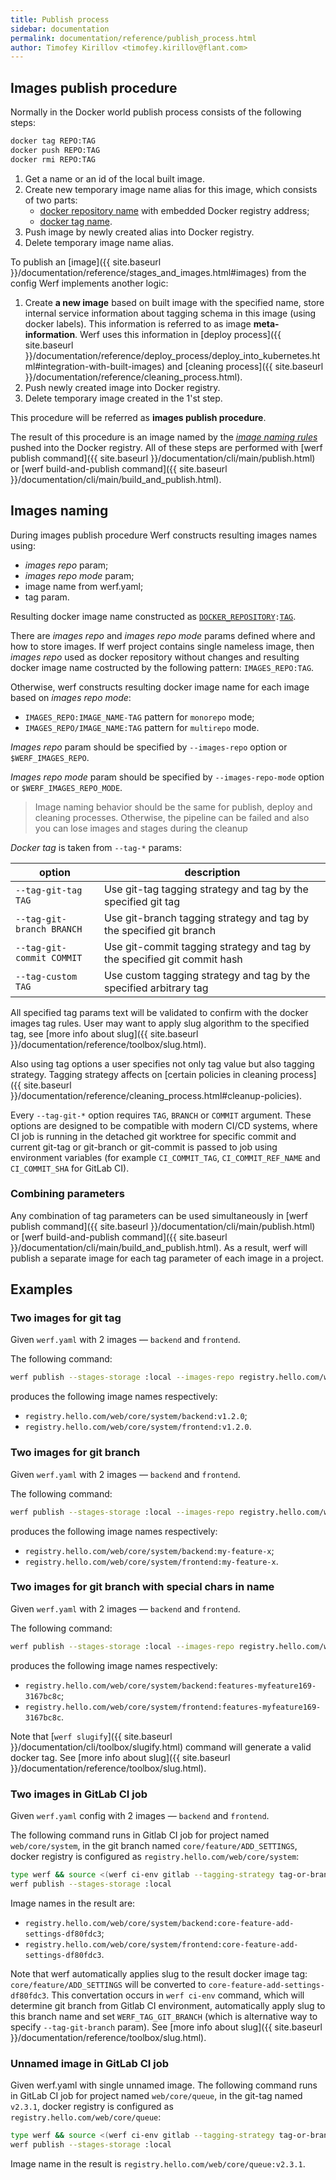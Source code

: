 ```yaml
---
title: Publish process
sidebar: documentation
permalink: documentation/reference/publish_process.html
author: Timofey Kirillov <timofey.kirillov@flant.com>
---
```


<!--Docker images should be pushed into the docker registry for further usage in most cases. The usage includes these demands:-->

<!--1. Using an image to run an application (for example in kubernetes). These images will be referred to as **images for running**.-->
<!--2. Using an existing old image version from a docker registry as a cache to build a new image version. Usually, it is default behavior. However, some additional actions may be required to organize a build environment with multiple build hosts or build hosts with no persistent local storage. These images will be referred to as **distributed images cache**.-->

<!--## What can be published-->

<!--The result of werf [build commands]({{ site.baseurl }}/documentation/cli/build/build.html) is a _stages_ in _stages storage_ related to images defined in the `werf.yaml` config. -->
<!--Werf can be used to publish either:-->

<!--* Images. These can only be used as _images for running_. -->
<!--These images are not suitable for _distributed images cache_, because werf build algorithm implies creating separate images for _stages_. -->
<!--When you pull a image from a docker registry, you do not receive _stages_ for this image.-->
<!--* Images with a stages cache images. These images can be used as _images for running_ and also as a _distributed images cache_.-->

<!--Werf pushes image into a docker registry with a so-called [**image publish procedure**](#image-publish-procedure). Also, werf pushes stages cache of all images from config with a so-called [**stages publish procedure**](#stages-publish-procedure).-->

<!--Before digging into these algorithms, it is helpful to see how to publish images using Docker.-->

<!--### Stages publish procedure-->

<!--To publish stages cache of a image from the config werf implements the **stages publish procedure**. It consists of the following steps:-->

<!-- 1. Create temporary image names aliases for all docker images in stages cache, so that:-->
<!--     - [docker repository name](https://docs.docker.com/glossary/?term=repository) is a `REPO` parameter specified by the user without changes ([details about `REPO`]({{ site.baseurl }}/documentation/reference/registry/image_naming.html#repo-parameter)).-->
<!--     - [docker tag name](https://docs.docker.com/glossary/?term=tag) constructed as a signature prefixed with a word `image-stage-` (for example `image-stage-41772c141b158349804ad27b354247df8984ead077a5dd601f3940536ebe9a11`).-->
<!-- 2. Push images by newly created aliases into docker registry.-->
<!-- 3. Delete temporary image names aliases.-->

<!--All of these steps are also performed with a single werf command, which will be described below.-->

<!--The result of this procedure is multiple images from stages cache of image pushed into the docker registry.-->

## Images publish procedure

Normally in the Docker world publish process consists of the following steps:

```bash
docker tag REPO:TAG
docker push REPO:TAG
docker rmi REPO:TAG
```

 1. Get a name or an id of the local built image.
 2. Create new temporary image name alias for this image, which consists of two parts:
     - [docker repository name](https://docs.docker.com/glossary/?term=repository) with embedded Docker registry address;
     - [docker tag name](https://docs.docker.com/glossary/?term=tag).
 3. Push image by newly created alias into Docker registry.
 4. Delete temporary image name alias.

To publish an [image]({{ site.baseurl }}/documentation/reference/stages_and_images.html#images) from the config Werf implements another logic:

 1. Create **a new image** based on built image with the specified name, store internal service information about tagging schema in this image (using docker labels). This information is referred to as image **meta-information**. Werf uses this information in [deploy process]({{ site.baseurl }}/documentation/reference/deploy_process/deploy_into_kubernetes.html#integration-with-built-images) and [cleaning process]({{ site.baseurl }}/documentation/reference/cleaning_process.html).
 2. Push newly created image into Docker registry.
 3. Delete temporary image created in the 1'st step.

This procedure will be referred as **images publish procedure**.

The result of this procedure is an image named by the [*image naming rules*](#images-naming) pushed into the Docker registry. All of these steps are performed with [werf publish command]({{ site.baseurl }}/documentation/cli/main/publish.html) or [werf build-and-publish command]({{ site.baseurl }}/documentation/cli/main/build_and_publish.html).

## Images naming

During images publish procedure Werf constructs resulting images names using:
 * _images repo_ param;
 * _images repo mode_ param;
 * image name from werf.yaml;
 * tag param.

Resulting docker image name constructed as [`DOCKER_REPOSITORY`](https://docs.docker.com/glossary/?term=repository)`:`[`TAG`](https://docs.docker.com/engine/reference/commandline/tag).

There are _images repo_ and _images repo mode_ params defined where and how to store images.
If werf project contains single nameless image, then _images repo_ used as docker repository without changes and resulting docker image name costructed by the following pattern: `IMAGES_REPO:TAG`.

Otherwise, werf constructs resulting docker image name for each image based on _images repo mode_:  
- `IMAGES_REPO:IMAGE_NAME-TAG` pattern for `monorepo` mode;
- `IMAGES_REPO/IMAGE_NAME:TAG` pattern for `multirepo` mode.

_Images repo_ param should be specified by `--images-repo` option or `$WERF_IMAGES_REPO`.

_Images repo mode_ param should be specified by `--images-repo-mode` option or `$WERF_IMAGES_REPO_MODE`.

> Image naming behavior should be the same for publish, deploy and cleaning processes. Otherwise, the pipeline can be failed and also you can lose images and stages during the cleanup

*Docker tag* is taken from `--tag-*` params:

| option                     | description                                                                     |
| -------------------------- | ------------------------------------------------------------------------------- |
| `--tag-git-tag TAG`        | Use git-tag tagging strategy and tag by the specified git tag                   |
| `--tag-git-branch BRANCH`  | Use git-branch tagging strategy and tag by the specified git branch             |
| `--tag-git-commit COMMIT`  | Use git-commit tagging strategy and tag by the specified git commit hash        |
| `--tag-custom TAG`         | Use custom tagging strategy and tag by the specified arbitrary tag              |

All specified tag params text will be validated to confirm with the docker images tag rules. User may want to apply slug algorithm to the specified tag, see [more info about slug]({{ site.baseurl }}/documentation/reference/toolbox/slug.html).

Also using tag options a user specifies not only tag value but also tagging strategy.
Tagging strategy affects on [certain policies in cleaning process]({{ site.baseurl }}/documentation/reference/cleaning_process.html#cleanup-policies).

Every `--tag-git-*` option requires `TAG`, `BRANCH` or `COMMIT` argument. These options are designed to be compatible with modern CI/CD systems, where CI job is running in the detached git worktree for specific commit and current git-tag or git-branch or git-commit is passed to job using environment variables (for example `CI_COMMIT_TAG`, `CI_COMMIT_REF_NAME` and `CI_COMMIT_SHA` for GitLab CI).

### Combining parameters

Any combination of tag parameters can be used simultaneously in [werf publish command]({{ site.baseurl }}/documentation/cli/main/publish.html) or [werf build-and-publish command]({{ site.baseurl }}/documentation/cli/main/build_and_publish.html). As a result, werf will publish a separate image for each tag parameter of each image in a project.

## Examples

### Two images for git tag

Given `werf.yaml` with 2 images — `backend` and `frontend`.

The following command:

```bash
werf publish --stages-storage :local --images-repo registry.hello.com/web/core/system --tag-git-tag v1.2.0
```

produces the following image names respectively:
 * `registry.hello.com/web/core/system/backend:v1.2.0`;
 * `registry.hello.com/web/core/system/frontend:v1.2.0`.

### Two images for git branch

Given `werf.yaml` with 2 images — `backend` and `frontend`.

The following command:

```bash
werf publish --stages-storage :local --images-repo registry.hello.com/web/core/system --tag-git-branch my-feature-x
```

produces the following image names respectively:
 * `registry.hello.com/web/core/system/backend:my-feature-x`;
 * `registry.hello.com/web/core/system/frontend:my-feature-x`.

### Two images for git branch with special chars in name

Given `werf.yaml` with 2 images — `backend` and `frontend`.

The following command:

```bash
werf publish --stages-storage :local --images-repo registry.hello.com/web/core/system --tag-git-branch $(werf slugify --format docker-tag "Features/MyFeature#169")
```

produces the following image names respectively:
 * `registry.hello.com/web/core/system/backend:features-myfeature169-3167bc8c`;
 * `registry.hello.com/web/core/system/frontend:features-myfeature169-3167bc8c`.

Note that [`werf slugify`]({{ site.baseurl }}/documentation/cli/toolbox/slugify.html) command will generate a valid docker tag. See [more info about slug]({{ site.baseurl }}/documentation/reference/toolbox/slug.html).

### Two images in GitLab CI job

Given `werf.yaml` config with 2 images — `backend` and `frontend`.

The following command runs in Gitlab CI job for project named `web/core/system`, in the git branch named `core/feature/ADD_SETTINGS`, docker registry is configured as `registry.hello.com/web/core/system`:

```bash
type werf && source <(werf ci-env gitlab --tagging-strategy tag-or-branch --verbose)
werf publish --stages-storage :local
```

Image names in the result are:
 * `registry.hello.com/web/core/system/backend:core-feature-add-settings-df80fdc3`;
 * `registry.hello.com/web/core/system/frontend:core-feature-add-settings-df80fdc3`.

Note that werf automatically applies slug to the result docker image tag: `core/feature/ADD_SETTINGS` will be converted to `core-feature-add-settings-df80fdc3`. This convertation occurs in `werf ci-env` command, which will determine git branch from Gitlab CI environment, automatically apply slug to this branch name and set `WERF_TAG_GIT_BRANCH` (which is alternative way to specify `--tag-git-branch` param). See [more info about slug]({{ site.baseurl }}/documentation/reference/toolbox/slug.html).

### Unnamed image in GitLab CI job

Given werf.yaml with single unnamed image. The following command runs in GitLab CI job for project named `web/core/queue`, in the git-tag named `v2.3.1`, docker registry is configured as `registry.hello.com/web/core/queue`:

```bash
type werf && source <(werf ci-env gitlab --tagging-strategy tag-or-branch --verbose)
werf publish --stages-storage :local
```

Image name in the result is `registry.hello.com/web/core/queue:v2.3.1`.
